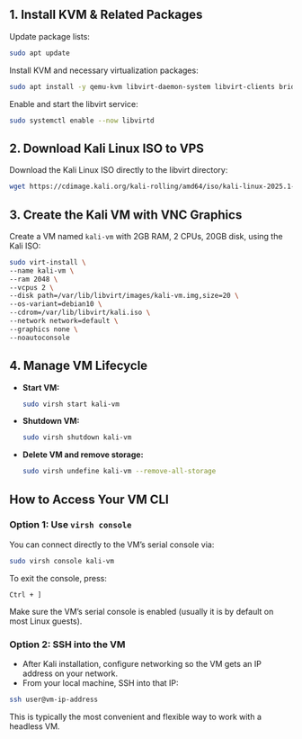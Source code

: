 ## 1. Install KVM & Related Packages

Update package lists:

```bash
sudo apt update
```

Install KVM and necessary virtualization packages:

```bash
sudo apt install -y qemu-kvm libvirt-daemon-system libvirt-clients bridge-utils virtinst
```

Enable and start the libvirt service:

```bash
sudo systemctl enable --now libvirtd
```



## 2. Download Kali Linux ISO to VPS

Download the Kali Linux ISO directly to the libvirt directory:

```bash
wget https://cdimage.kali.org/kali-rolling/amd64/iso/kali-linux-2025.1-installer-amd64.iso -O /var/lib/libvirt/kali.iso
```




## 3. Create the Kali VM with VNC Graphics

Create a VM named `kali-vm` with 2GB RAM, 2 CPUs, 20GB disk, using the Kali ISO:

```bash
sudo virt-install \
--name kali-vm \
--ram 2048 \
--vcpus 2 \
--disk path=/var/lib/libvirt/images/kali-vm.img,size=20 \
--os-variant=debian10 \
--cdrom=/var/lib/libvirt/kali.iso \
--network network=default \
--graphics none \
--noautoconsole
```




## 4. Manage VM Lifecycle

* **Start VM:**

  ```bash
  sudo virsh start kali-vm
  ```

* **Shutdown VM:**

  ```bash
  sudo virsh shutdown kali-vm
  ```

* **Delete VM and remove storage:**

  ```bash
  sudo virsh undefine kali-vm --remove-all-storage
  ```


## How to Access Your VM CLI

### Option 1: Use `virsh console`

You can connect directly to the VM’s serial console via:

```bash
sudo virsh console kali-vm
```

To exit the console, press:

```
Ctrl + ] 
```

Make sure the VM’s serial console is enabled (usually it is by default on most Linux guests).


### Option 2: SSH into the VM

* After Kali installation, configure networking so the VM gets an IP address on your network.
* From your local machine, SSH into that IP:

```bash
ssh user@vm-ip-address
```

This is typically the most convenient and flexible way to work with a headless VM.
